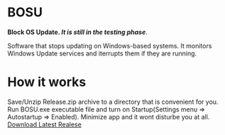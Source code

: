 # BOSU
**Block OS Update. _It is still in the testing phase_**.

Software that stops updating on Windows-based systems. It monitors Windows Update services and iterrupts them if they are running.
# How it works
Save/Unzip Release.zip archive to a directory that is convenient for you. Run BOSU.exe executable file and turn on Startup(Settings menu => Autostartup => Enabled). Minimize app and it wont disturbe you at all.
[Download Latest Realese](https://github.com/gv-devlab/BOSU/releases/tag/latest)
